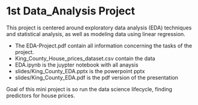 # 1st Data_Analysis Project
This project is centered around exploratory data 
analysis (EDA) techniques and statistical analysis, 
as well as modeling data using linear regression.

- The EDA-Project.pdf contain all information concerning the tasks of the project.
- King_County_House_prices_dataset.csv contain the data
- EDA.ipynb is the juypter notebook with all anaysis
- slides/King_County_EDA.pptx is the powerpoint pptx
- slides/King_County_EDA.pdf is the  pdf version of the presentation


Goal of this mini project is so run the data science lifecycle,
finding predictors for house prices.
